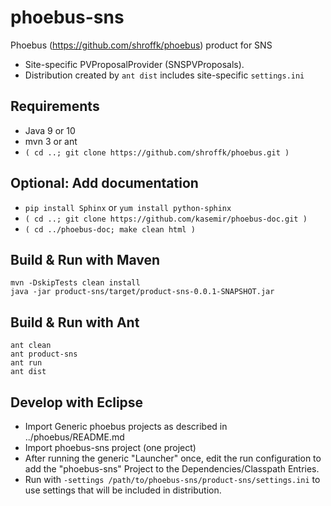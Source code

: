 # phoebus-sns

Phoebus (https://github.com/shroffk/phoebus) product for SNS

 * Site-specific PVProposalProvider (SNSPVProposals).
 * Distribution created by `ant dist` includes site-specific `settings.ini`

## Requirements
 * Java 9 or 10
 * mvn 3 or ant
 * `( cd ..; git clone https://github.com/shroffk/phoebus.git )`

## Optional: Add documentation
 * `pip install Sphinx` or `yum install python-sphinx`
 * `( cd ..; git clone https://github.com/kasemir/phoebus-doc.git )`
 * `( cd ../phoebus-doc; make clean html )`

## Build & Run with Maven
```
mvn -DskipTests clean install
java -jar product-sns/target/product-sns-0.0.1-SNAPSHOT.jar 
```

## Build & Run with Ant
```
ant clean
ant product-sns
ant run
ant dist
```

## Develop with Eclipse
 * Import Generic phoebus projects as described in ../phoebus/README.md
 * Import phoebus-sns project (one project)
 * After running the generic "Launcher" once, edit the run configuration
   to add the "phoebus-sns" Project to the Dependencies/Classpath Entries.
 * Run with `-settings /path/to/phoebus-sns/product-sns/settings.ini` to use
   settings that will be included in distribution.
 

 
